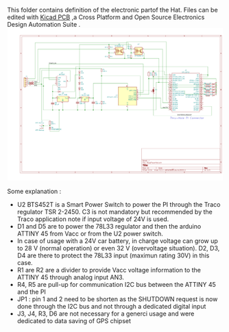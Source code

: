 This folder contains definition of the electronic partof the Hat. 
Files can be edited with [Kicad PCB](http://www.kicad-pcb.org/) ,a Cross Platform and Open Source Electronics Design Automation Suite .
![Schematic](schematic.png)

Some explanation :
- U2 BTS452T is a Smart Power Switch to power the PI through the Traco regulator TSR 2-2450. C3 is not mandatory but recommended by the Traco application note if input voltage of 24V is used.
- D1 and D5 are to power the 78L33 regulator and then the arduino ATTINY 45 from Vacc or from the U2 power switch.
- In case of usage with a 24V car battery, in charge voltage can grow up to 28 V (normal operation) or even 32 V (overvoltage situation). D2, D3, D4 are there to protect the 78L33 input (maximun rating 30V) in this case.
- R1 are R2 are a divider to provide Vacc voltage information to the ATTINY 45 through  analog input AN3.
- R4, R5 are pull-up for communication I2C bus between the ATTINY 45 and the PI
- JP1 : pin 1 and 2 need to be shorten as the SHUTDOWN request is now done through the I2C bus and not through a dedicated digital input
- J3, J4, R3, D6 are not necessary for a generci usage and were dedicated to data saving of GPS chipset
